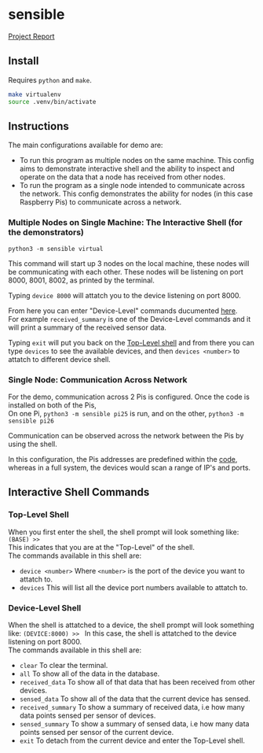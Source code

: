 # sensible
[Project Report](./Report.pdf)

## Install
Requires ```python``` and ```make```.  
```sh
make virtualenv
source .venv/bin/activate
```
## Instructions
The main configurations available for demo are:
- To run this program as multiple nodes on the same machine. This config aims to demonstrate interactive shell and the ability to inspect and operate on the data that a node has received from other nodes.
- To run the program as a single node intended to communicate across the network. This config demonstrates the ability for nodes (in this case Raspberry Pis) to communicate across a network.

### Multiple Nodes on Single Machine: The Interactive Shell (for the demonstrators)
```python3 -m sensible virtual```  
   
This command will start up 3 nodes on the local machine, these nodes will be communicating with each other. These nodes will be listening on port 8000, 8001, 8002, as printed by the terminal.  
   
Typing ```device 8000``` will attatch you to the device listening on port 8000.  

From here you can enter "Device-Level" commands ducumented [here](#device-level-shell).  
For example `received_summary` is one of the Device-Level commands and it will print a summary of the received sensor data.   

Typing `exit` will put you back on the [Top-Level shell](#top-level-shell) and from there you can type `devices` to see the available devices, and then `devices <number>` to attatch to different device shell.

### Single Node: Communication Across Network
For the demo, communication across 2 Pis is configured.
Once the code is installed on both of the Pis,  
On one Pi, 
```python3 -m sensible pi25```
is run, and on the other,
```python3 -m sensible pi26```  

Communication can be observed across the network between the Pis by using the shell.  

In this configuration, the Pis addresses are predefined within the [code](sensible/__main__.py), whereas in a full system, the devices would scan a range of IP's and ports.
## Interactive Shell Commands
### Top-Level Shell
When you first enter the shell, the shell prompt will look
something like:
```(BASE) >> ```  
This indicates that you are at the "Top-Level" of the shell.  
The commands available in this shell are:
- `device <number>` Where `<number>` is the port of the device you want to attatch to.
- `devices` This will list all the device port numbers available to attatch to.

### Device-Level Shell
When the shell is attatched to a device, the shell prompt will look
something like:
```(DEVICE:8000) >> ```
In this case, the shell is attatched to the device listening on port 8000.  
The commands available in this shell are:
- `clear` To clear the terminal.
- `all` To show all of the data in the database.
- `received_data` To show all of that data that has been received from other devices.
- `sensed_data` To show all of the data that the current device has sensed.
- `received_summary` To show a summary of received data, i.e how many data points sensed per sensor of devices.
- `sensed_summary` To show a summary of sensed data, i.e how many data points sensed per sensor of the current device.
- `exit` To detach from the current device and enter the Top-Level shell.

